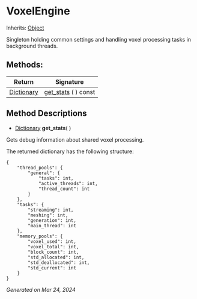 # VoxelEngine

Inherits: [Object](https://docs.godotengine.org/en/stable/classes/class_object.html)

Singleton holding common settings and handling voxel processing tasks in background threads.

## Methods: 


Return                                                                              | Signature                           
----------------------------------------------------------------------------------- | ------------------------------------
[Dictionary](https://docs.godotengine.org/en/stable/classes/class_dictionary.html)  | [get_stats](#i_get_stats) ( ) const 
<p></p>

## Method Descriptions

- [Dictionary](https://docs.godotengine.org/en/stable/classes/class_dictionary.html)<span id="i_get_stats"></span> **get_stats**( ) 

Gets debug information about shared voxel processing.

The returned dictionary has the following structure:

```
{
	"thread_pools": {
		"general": {
			"tasks": int,
			"active_threads": int,
			"thread_count": int
		}
	},
	"tasks": {
		"streaming": int,
		"meshing": int,
		"generation": int,
		"main_thread": int
	},
	"memory_pools": {
		"voxel_used": int,
		"voxel_total": int,
		"block_count": int,
		"std_allocated": int,
		"std_deallocated": int,
		"std_current": int
	}
}
```

_Generated on Mar 24, 2024_
